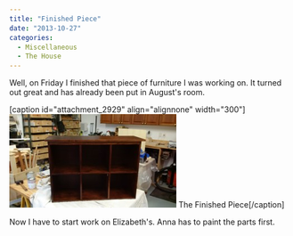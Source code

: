 ```yaml
---
title: "Finished Piece"
date: "2013-10-27"
categories: 
  - Miscellaneous
  - The House
---
```


Well, on Friday I finished that piece of furniture I was working on. It turned out great and has already been put in August's room.

\[caption id="attachment\_2929" align="alignnone" width="300"\][![The Finished Piece](images/IMG_00000017-300x168.jpg)](http://www.thewargos.com/wp-content/uploads/2013/10/IMG_00000017.jpg) The Finished Piece\[/caption\]

Now I have to start work on Elizabeth's. Anna has to paint the parts first.
